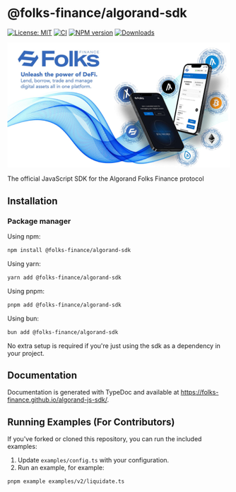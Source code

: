 # @folks-finance/algorand-sdk

[![License: MIT][license-image]][license-url]
[![CI][ci-image]][ci-url]
[![NPM version][npm-image]][npm-url]
[![Downloads][downloads-image]][npm-url]

![Algorand Header](https://github.com/Folks-Finance/algorand-js-sdk/raw/main/media/repo-header.jpg)

The official JavaScript SDK for the Algorand Folks Finance protocol

## Installation

### Package manager

Using npm:

```bash
npm install @folks-finance/algorand-sdk
```

Using yarn:

```bash
yarn add @folks-finance/algorand-sdk
```

Using pnpm:

```bash
pnpm add @folks-finance/algorand-sdk
```

Using bun:

```bash
bun add @folks-finance/algorand-sdk
```

No extra setup is required if you're just using the sdk as a dependency in your project.

## Documentation

Documentation is generated with TypeDoc and available at <https://folks-finance.github.io/algorand-js-sdk/>.

## Running Examples (For Contributors)

If you've forked or cloned this repository, you can run the included examples:

1. Update `examples/config.ts` with your configuration.
2. Run an example, for example:

```bash
pnpm example examples/v2/liquidate.ts
```

[license-image]: https://img.shields.io/badge/License-MIT-brightgreen.svg?style=flat-square
[license-url]: https://opensource.org/licenses/MIT
[ci-image]: https://img.shields.io/github/actions/workflow/status/Folks-Finance/algorand-js-sdk/lint-and-typecheck.yml?branch=main&logo=github&style=flat-square
[ci-url]: https://github.com/Folks-Finance/algorand-js-sdk/actions/workflows/lint-and-typecheck.yml
[npm-image]: https://img.shields.io/npm/v/@folks-finance/algorand-sdk.svg?style=flat-square
[npm-url]: https://www.npmjs.com/package/@folks-finance/algorand-sdk
[downloads-image]: https://img.shields.io/npm/dm/@folks-finance/algorand-sdk.svg?style=flat-square
